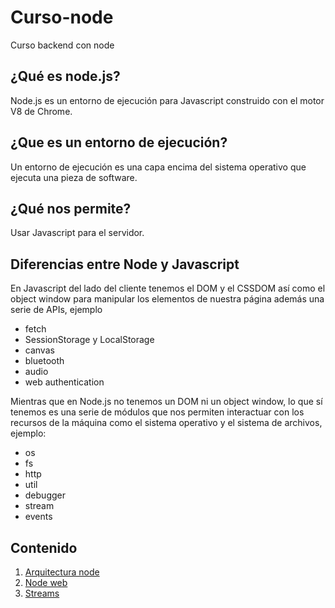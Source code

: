# Curso-node
Curso backend con node

## ¿Qué es node.js?
Node.js es un entorno de ejecución para Javascript construido con el motor V8 de Chrome.

## ¿Que es un entorno de ejecución?
Un entorno de ejecución es una capa encima del sistema operativo que ejecuta una pieza de software.

## ¿Qué nos permite?
Usar Javascript para el servidor.

## Diferencias entre Node y Javascript
En Javascript del lado del cliente tenemos el DOM y el CSSDOM así como el object window para manipular los elementos de nuestra página además una serie de APIs, ejemplo

- fetch
- SessionStorage y LocalStorage
- canvas
- bluetooth
- audio
- web authentication

Mientras que en Node.js no tenemos un DOM ni un object window, lo que sí tenemos es una serie de módulos que nos permiten interactuar con los recursos de la máquina como el sistema operativo y el sistema de archivos, ejemplo:

- os
- fs
- http
- util
- debugger
- stream
- events 

## Contenido
1. [Arquitectura node](https://github.com/JeisonVargas/Curso-node/tree/master/1_arquitectura-node)
2. [Node web](https://github.com/JeisonVargas/Curso-node/tree/master/2_node-web)
3. [Streams](https://github.com/JeisonVargas/Curso-node/tree/master/3_streams)